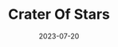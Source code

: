 ---
title: Crater Of Stars
description: Starry Night over Crater Lake
location: Crater Lake National Park
date: 2023-07-20
alt: Starry Night over Crater Lake
original:
  { src: https://sbeczkiewicz.blob.core.windows.net/images/20230820-DSC03721.jpg }
compressed:
  {
    src: https://sbeczkiewicz.blob.core.windows.net/compressed/20230820-DSC03721-compressed.jpg,
  }
---
